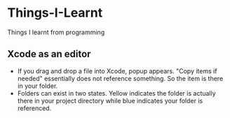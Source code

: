 # Things-I-Learnt
Things I learnt from programming

## Xcode as an editor
- If you drag and drop a file into Xcode, popup appears. "Copy items if needed" essentially does not reference something. So the item is there in your folder.
- Folders can exist in two states. Yellow indicates the folder is actually there in your project directory while blue indicates your folder is referenced.
